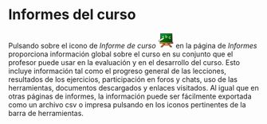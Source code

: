 # Informes del curso

Pulsando sobre el icono de _Informe de curso_ ![](../../.gitbook/assets/graphics187%20%284%29.png) en la página de _Informes_ proporciona información global sobre el curso en su conjunto que el profesor puede usar en la evaluación y en el desarrollo del curso. Esto incluye información tal como el progreso general de las lecciones, resultados de los ejercicios, participación en foros y chats, uso de las herramientas, documentos descargados y enlaces visitados. Al igual que en otras páginas de informes, la información puede ser fácilmente exportada como un archivo csv o impresa pulsando en los iconos pertinentes de la barra de herramientas.

